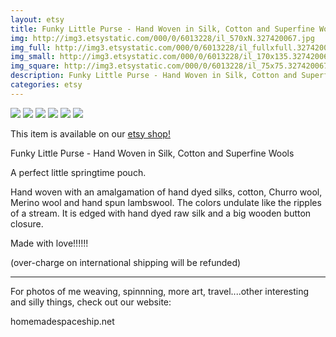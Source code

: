 ```yaml
---
layout: etsy
title: Funky Little Purse - Hand Woven in Silk, Cotton and Superfine Wools 
img: http://img3.etsystatic.com/000/0/6013228/il_570xN.327420067.jpg
img_full: http://img3.etsystatic.com/000/0/6013228/il_fullxfull.327420067.jpg
img_small: http://img3.etsystatic.com/000/0/6013228/il_170x135.327420067.jpg
img_square: http://img3.etsystatic.com/000/0/6013228/il_75x75.327420067.jpg
description: Funky Little Purse - Hand Woven in Silk, Cotton and Superfine Wools 
categories: etsy 
---
```

<img src="http://img3.etsystatic.com/000/0/6013228/il_570xN.327420067.jpg"/>

<img src="http://img3.etsystatic.com/000/0/6013228/il_570xN.327420067.jpg"/>

<img src="http://img1.etsystatic.com/000/0/6013228/il_570xN.327419881.jpg"/>

<img src="http://img1.etsystatic.com/000/0/6013228/il_570xN.327420121.jpg"/>

<img src="http://img1.etsystatic.com/000/0/6013228/il_570xN.327424553.jpg"/>

<img src="http://img2.etsystatic.com/000/0/6013228/il_570xN.327546746.jpg"/>



This item is available on our <a href="http://www.etsy.com/listing/97205065/funky-little-purse-hand-woven-in-silk?utm_source=newtribetextilesjeky&utm_medium=api&utm_campaign=api">etsy shop!</a>

Funky Little Purse - Hand Woven in Silk, Cotton and Superfine Wools

A perfect little springtime pouch.

Hand woven with an amalgamation of hand dyed silks, cotton, Churro wool, Merino wool and hand spun lambswool.  The colors undulate like the ripples of a stream.  It is edged with hand dyed raw silk and a big wooden button closure. 

Made with love!!!!!!



(over-charge on international shipping will be refunded)
_______________________________________
For photos of me weaving, spinnning, more art, travel....other interesting and silly things, check out our website:

homemadespaceship.net

